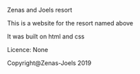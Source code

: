 Zenas and Joels resort


This is a website for the resort named above

It was built on html and css

Licence: None

Copyright@Zenas-Joels 2019
